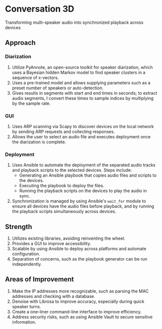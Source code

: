 # Conversation 3D

Transforming multi-speaker audio into synchronized playback across devices

## Approach

### Diarization

1. Utilize PyAnnote, an open-source toolkit for speaker diarization, which uses a Bayesian hidden Markov model to find speaker clusters in a sequence of x-vectors.
2. Uses a pre-trained model and allows supplying parameters such as a preset number of speakers or auto-detection.
3. Gives results in segments with start and end times in seconds; to extract audio segments, I convert these times to sample indices by multiplying by the sample rate.

### GUI

1. Uses ARP scanning via Scapy to discover devices on the local network by sending ARP requests and collecting responses.
2. Allows the user to select an audio file and executes deployment once the diarization is complete.

### Deployment

1. Uses Ansible to automate the deployment of the separated audio tracks and playback scripts to the selected devices. Steps include:
   - Generating an Ansible playbook that copies audio files and scripts to the devices.
   - Executing the playbook to deploy the files.
   - Running the playback scripts on the devices to play the audio in sync.
2. Synchronization is managed by using Ansible's `wait_for` module to ensure all devices have the audio files before playback, and by running the playback scripts simultaneously across devices.

## Strength

1. Utilizes existing libraries, avoiding reinventing the wheel.
2. Provides a GUI to improve accessibility.
3. Scalable by using Ansible to deploy across platforms and automate configuration.
4. Separation of concerns, such as the playbook generator can be run independently.

## Areas of Improvement

1. Make the IP addresses more recognizable, such as parsing the MAC addresses and checking with a database.
2. Denoise with Librosa to improve accuracy, especially during quick speaker turns.
3. Create a one-liner command-line interface to improve efficiency.
4. Address security risks, such as using Ansible Vault to secure sensitive information.
